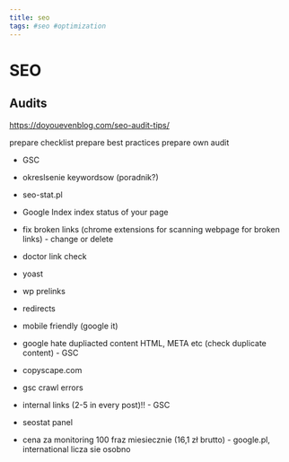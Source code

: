 ```yaml
---
title: seo
tags: #seo #optimization
---
```


# SEO

## Audits
https://doyouevenblog.com/seo-audit-tips/

prepare checklist
prepare best practices
prepare own audit

- GSC
- okreslsenie keywordsow (poradnik?)
- seo-stat.pl
- Google Index index status of your page
- fix broken links (chrome extensions for scanning webpage for broken links) - change or delete
- doctor link check
- yoast
- wp prelinks
- redirects
- mobile friendly (google it)
- google hate dupliacted content HTML, META etc (check duplicate content) - GSC
- copyscape.com
- gsc crawl errors
- internal links (2-5 in every post)!! - GSC

- seostat panel

- cena za monitoring 100 fraz miesiecznie (16,1 zł brutto) - google.pl, international licza sie osobno